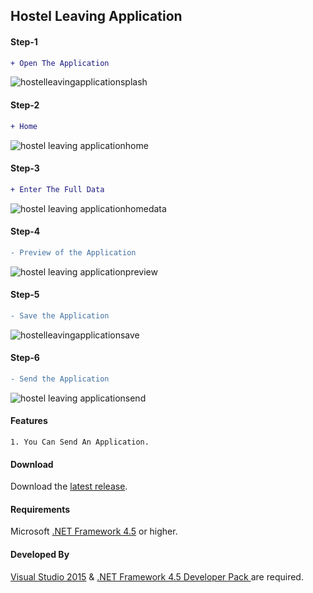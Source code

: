 ## Hostel Leaving Application
#### Step-1 
```diff
+ Open The Application
``` 
![hostelleavingapplicationsplash](https://user-images.githubusercontent.com/31212037/31313136-9b0ba2c6-abf6-11e7-9d31-50d375efe4f4.JPG)
#### Step-2 
```diff
+ Home
``` 
![hostel leaving applicationhome](https://user-images.githubusercontent.com/31212037/31313138-9b0eaf3e-abf6-11e7-95b1-77da7e2c53bd.JPG)
#### Step-3 
```diff
+ Enter The Full Data
``` 
![hostel leaving applicationhomedata](https://user-images.githubusercontent.com/31212037/31313133-9b01760c-abf6-11e7-8931-6f26e2c37bdb.JPG)
#### Step-4 
```diff
- Preview of the Application
``` 
![hostel leaving applicationpreview](https://user-images.githubusercontent.com/31212037/31313134-9b03f030-abf6-11e7-9d17-fa214947858d.JPG)
#### Step-5
```diff
- Save the Application
``` 
![hostelleavingapplicationsave](https://user-images.githubusercontent.com/31212037/31313137-9b0bd764-abf6-11e7-908d-99f3295cded6.JPG)
#### Step-6
```diff
- Send the Application
``` 
![hostel leaving applicationsend](https://user-images.githubusercontent.com/31212037/31313132-8f2c8808-abf6-11e7-8266-e01685e7b3dc.JPG)
#### Features
    1. You Can Send An Application.
#### Download
Download the [latest release](https://github.com/satya00089/TicTacToe/releases/tag/1.0).
#### Requirements
Microsoft [.NET Framework 4.5](https://www.microsoft.com/en-US/download/details.aspx?id=53344) or higher.
#### Developed By
[Visual Studio 2015](https://www.visualstudio.com/downloads/) & [.NET Framework 4.5 Developer Pack ](https://www.microsoft.com/en-us/download/details.aspx?id=53321) are required.    
